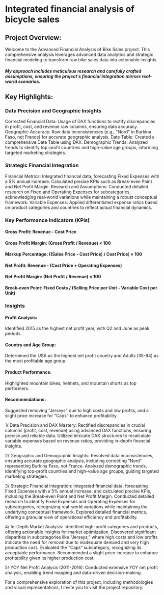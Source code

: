 # Integrated financial analysis of bicycle sales

## Project Overview:
Welcome to the Advanced Financial Analysis of Bike Sales project. This comprehensive analysis leverages advanced data analytics and strategic financial modeling to transform raw bike sales data into actionable insights. 
##### My approach includes meticulous research and carefully crafted assumptions, ensuring the project's financial integration mirrors real-world scenarios.


## Key Highlights:

### Data Precision and Geographic Insights
Corrected Financial Data: Usage of DAX functions to rectify discrepancies in profit, cost, and revenue raw columns, ensuring data accuracy.
Geographic Accuracy: Raw data inconsistencies (e.g., "Nord" in Burkina Faso, not France) for accurate geographic analysis.
Date Table: Created a comprehensive Date Table using DAX.
Demographic Trends: Analyzed trends to identify top-profit countries and high-value age groups, informing targeted marketing strategies.

### Strategic Financial Integration
Financial Metrics: Integrated financial data, forecasting Fixed Expenses with a 5% annual increase. Calculated precise KPIs such as Break-even Point and Net Profit Margin.
Research and Assumptions: Conducted detailed research on Fixed and Operating Expenses for subcategories, acknowledging real-world variations while maintaining a robust conceptual framework.
Variable Expenses: Applied differentiated expense ratios based on product categories and countries to reflect actual financial dynamics.

### Key Performance Indicators (KPIs)
#### Gross Profit: Revenue - Cost Price
#### Gross Profit Margin: (Gross Profit / Revenue) × 100
#### Markup Percentage: ((Sales Price - Cost Price) / Cost Price) × 100
#### Net Profit: Revenue - (Cost Price + Operating Expenses)
#### Net Profit Margin: (Net Profit / Revenue) × 100
#### Break-even Point: Fixed Costs / (Selling Price per Unit - Variable Cost per Unit)

### Insights
#### Profit Analysis: 
Identified 2015 as the highest net profit year, with Q2 and June as peak periods.
#### Country and Age Group: 
Determined the USA as the highest net profit country and Adults (35-64) as the most profitable age group.
#### Product Performance: 
Highlighted mountain bikes, helmets, and mountain shorts as top performers.
#### Recommendations: 
Suggested removing "Jerseys" due to high costs and low profits, and a slight price increase for "Caps" to enhance profitability.















1/ Data Precision and DAX Mastery:
Rectified discrepancies in crucial columns (profit, cost, revenue) using advanced DAX functions, ensuring precise and reliable data.
Utilized intricate DAX structures to recalculate variable expenses based on revenue ratios, providing in-depth financial insights.

2/ Geographic and Demographic Insights:
Resolved data inconsistencies, ensuring accurate geographic analysis, including correcting "Nord" representing Burkina Faso, not France.
Analyzed demographic trends, identifying top-profit countries and high-value age groups, guiding targeted marketing strategies.

3/ Strategic Financial Integration:
Integrated financial data, forecasting Fixed Expenses with a 5% annual increase, and calculated precise KPIs, including the Break-even Point and Net Profit Margin.
Conducted detailed research to identify Fixed Expenses and Operating Expenses for subcategories, recognizing real-world variations while maintaining the underlying conceptual framework.
Explored detailed financial metrics, offering a granular view of operational efficiency and profitability.

4/ In-Depth Market Analysis:
Identified high-profit categories and products, offering actionable insights for market optimization.
Discovered significant disparities in subcategories like "Jerseys," where high costs and low profits indicate the need for removal due to inadequate demand and very high production cost.
Evaluated the "Caps" subcategory, recognizing its acceptable performance. Recommended a slight price increase to enhance profitability given its higher production cost.

5/ YOY Net Profit Analysis (2011-2016):
Conducted extensive YOY net profit analysis, enabling trend mapping and data-driven decision-making.

For a comprehensive exploration of this project, including methodologies and visual representations, I invite you to visit the project repository.
